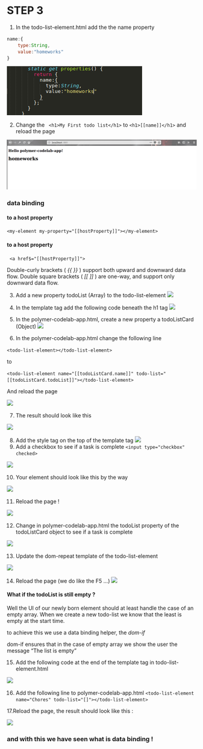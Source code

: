 # STEP 3

1. In the todo-list-element.html add the the name property
```javascript 
name:{
	type:String,
	value:"homeworks"
}
```
![ ](https://github.com/amandaSalander/bookworm-training-polymer2.0/blob/master/images/step_3/0.png)

2. Change the ``` <h1>My First todo list</h1>``` to ``` <h1>[[name]]</h1> ``` and reload the page


![ ](https://github.com/amandaSalander/bookworm-training-polymer2.0/blob/master/images/step_3/1.png)

### data binding 

#### to a host property
```<my-element my-property="[[hostProperty]]"></my-element>```


#### to a host property
``` <a href$="[[hostProperty]]">```

Double-curly brackets ( _{{ }}_ ) support both upward and downward data flow.
Double square brackets ( _[[ ]]_ ) are one-way, and support only downward data flow.

3. Add a new property todoList (Array) to the todo-list-element
![ ](https://github.com/amandaSalander/bookworm-training-polymer2.0/blob/master/images/step_3/2.png)

4. In the template tag add the following code beneath the h1 tag 
![ ](https://github.com/amandaSalander/bookworm-training-polymer2.0/blob/master/images/step_3/3.png)

5. In the polymer-codelab-app.html, create a new property a todoListCard (Object)
![ ](https://github.com/amandaSalander/bookworm-training-polymer2.0/blob/master/images/step_3/4.png)


6. In the polymer-codelab-app.html change the following line 

```<todo-list-element></todo-list-element>``` 

to


```<todo-list-element name="[[todoListCard.name]]" todo-list="[[todoListCard.todoList]]"></todo-list-element>```

And reload the page

![ ](https://github.com/amandaSalander/bookworm-training-polymer2.0/blob/master/images/step_3/5.png)


7. The result should look like this

![ ](https://github.com/amandaSalander/bookworm-training-polymer2.0/blob/master/images/step_3/6.png)

8. Add the style tag on the top of the template tag
![ ](https://github.com/amandaSalander/bookworm-training-polymer2.0/blob/master/images/step_3/7.png)
9. Add a checkbox to see if a task is complete ```<input type="checkbox" checked>```

![ ](https://github.com/amandaSalander/bookworm-training-polymer2.0/blob/master/images/step_3/8.png)

10. Your element should look like this by the way 

![ ](https://github.com/amandaSalander/bookworm-training-polymer2.0/blob/master/images/step_3/9.png)

11. Reload the page !

![ ](https://github.com/amandaSalander/bookworm-training-polymer2.0/blob/master/images/step_3/10.png)


12.  Change in polymer-codelab-app.html  the todoList property of the todoListCard object to see if a task is complete

![ ](https://github.com/amandaSalander/bookworm-training-polymer2.0/blob/master/images/step_3/11.png)

13. Update the dom-repeat template of the todo-list-element 

![ ](https://github.com/amandaSalander/bookworm-training-polymer2.0/blob/master/images/step_3/12.png)

14. Reload the page (we do like the F5 ...)
![ ](https://github.com/amandaSalander/bookworm-training-polymer2.0/blob/master/images/step_3/13.png)

#### What if the todoList is still empty ?

Well the UI of our newly born element should at least handle the case of an empty array. When we create a new todo-list we know that the least is empty at the start time.

to achieve this we use a data binding helper, the *dom-if*

dom-if ensures that in the case of empty array we show the user the message
“The list is empty”

15. Add the following code at the end of the template tag in todo-list-element.html

![ ](https://github.com/amandaSalander/bookworm-training-polymer2.0/blob/master/images/step_3/14.png)

16. Add the following line to polymer-codelab-app.html
```<todo-list-element name="Chores" todo-list="[]"></todo-list-element>```

17.Reload the page, the result should look like this :


![ ](https://github.com/amandaSalander/bookworm-training-polymer2.0/blob/master/images/step_3/14.png)


### and with this we have seen what is data binding !